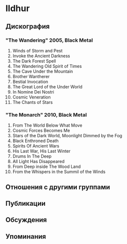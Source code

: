 # Ildhur



## Дискография

### "The Wandering" 2005, Black Metal

1. Winds of Storm and Pest	 
2. Invoke the Ancient Darkness	 
3. The Dark Forest Spell	 
4. The Wandering Old Spirit of Times	 
5. The Cave Under the Mountain	 
6. Brother Wantherer	 
7. Bestial Invocation	 
8. The Great Lord of the Under World	 
9. In Nomine Dei Nostri	 
10. Cosmic Veneration	 
11. The Chants of Stars

### "The Monarch" 2010, Black Metal

1. From The World Below What Move	 
2. Cosmic Forces Becomes Me	 
3. Stars of the Dark World, Moonlight Dimmed by the Fog	 
4. Black Enthroned Death	 
5. Spirits Of Ancient Wars	 
6. His Last War, His Last Winter	 
7. Drums In The Deep	 
8. All Light Has Disappeared	 
9. From Deep inside The Wood Land	 
10. From the Whispers in the Summil of the Winds


## Отношения с другими группами


## Публикации


## Обсуждения


## Упоминания

